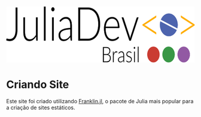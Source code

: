 <!-- ![https://juliadev.com.br](assets/logo.svg) -->
<a href='https://juliadev.com.br'><img src="_assets/logo/logo.svg" height="150" /></a>

# Criando Site
Este site foi criado utilizando [Franklin.jl](https://franklinjl.org/), o pacote de Julia mais popular para a criação de sites estáticos.
